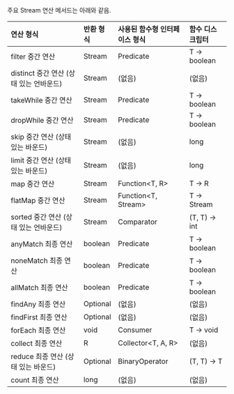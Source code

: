 주요 Stream 연산 메서드는 아래와 같음.

| 연산 형식 | 반환 형식 | 사용된 함수형 인터페이스 형식 | 함수 디스크립터 |
| :--- | :--- | :--- | :--- |
| filter 중간 연산 | Stream<T> | Predicate<T> | T -> boolean |
| distinct 중간 연산 (상태 있는 언바운드) | Stream<T> | (없음) | (없음) |
| takeWhile 중간 연산 | Stream<T> | Predicate<T> | T -> boolean |
| dropWhile 중간 연산 | Stream<T> | Predicate<T> | T -> boolean |
| skip 중간 연산 (상태 있는 바운드) | Stream<T> | (없음) | long |
| limit 중간 연산 (상태 있는 바운드) | Stream<T> | (없음) | long |
| map 중간 연산 | Stream<R> | Function<T, R> | T -> R |
| flatMap 중간 연산 | Stream<R> | Function<T, Stream<R>> | T -> Stream<R> |
| sorted 중간 연산 (상태 있는 언바운드) | Stream<T> | Comparator<T> | (T, T) -> int |
| anyMatch 최종 연산 | boolean | Predicate<T> | T -> boolean |
| noneMatch 최종 연산 | boolean | Predicate<T> | T -> boolean |
| allMatch 최종 연산 | boolean | Predicate<T> | T -> boolean |
| findAny 최종 연산 | Optional<T> | (없음) | (없음) |
| findFirst 최종 연산 | Optional<T> | (없음) | (없음) |
| forEach 최종 연산 | void | Consumer<T> | T -> void |
| collect 최종 연산 | R | Collector<T, A, R> | (없음) |
| reduce 최종 연산 (상태 있는 바운드) | Optional<T> | BinaryOperator<T> | (T, T) -> T |
| count 최종 연산 | long | (없음) | (없음) |